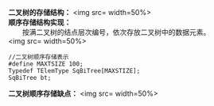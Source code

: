**二叉树的存储结构：**
<img src= width=50%>  
**顺序存储结构实现：**  
　　按满二叉树的结点层次编号，依次存放二叉树中的数据元素。  
  <img src= width=50%>  
  
```
//二叉树顺序存储表示
#define MAXTSIZE 100;
Typedef TElemType SqBiTree[MAXSTIZE];
SqBiTree bt;
```
**二叉树顺序存储缺点：**
<img src= width=50%>
